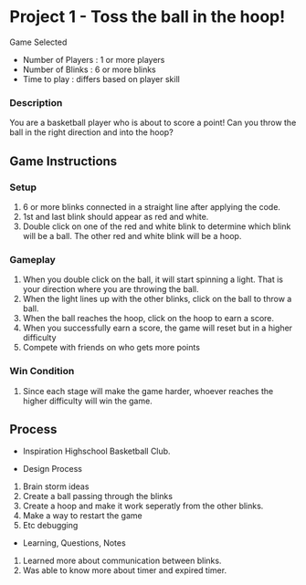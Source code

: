 # Project 1 - Toss the ball in the hoop!

Game Selected
- Number of Players : 1 or more players
- Number of Blinks  : 6 or more blinks
- Time to play  : differs based on player skill

### Description
You are a basketball player who is about to score a point! Can you throw the ball in the right direction and into the hoop?
## Game Instructions

### Setup
1. 6 or more blinks connected in a straight line after applying the code.
2. 1st and last blink should appear as red and white.
3. Double click on one of the red and white blink to determine which blink will be a ball. The other red and white blink will be a hoop.

### Gameplay
1. When you double click on the ball, it will start spinning a light. That is your direction where you are throwing the ball.
2. When the light lines up with the other blinks, click on the ball to throw a ball.
3. When the ball reaches the hoop, click on the hoop to earn a score.
4. When you successfully earn a score, the game will reset but in a higher difficulty
5. Compete with friends on who gets more points
### Win Condition
1. Since each stage will make the game harder, whoever reaches the higher difficulty will win the game.

## Process

- Inspiration
Highschool Basketball Club.

- Design Process
1. Brain storm ideas
2. Create a ball passing through the blinks
3. Create a hoop and make it work seperatly from the other blinks.
4. Make a way to restart the game
5. Etc debugging

- Learning, Questions, Notes
1. Learned more about communication between blinks.
2. Was able to know more about timer and expired timer.
